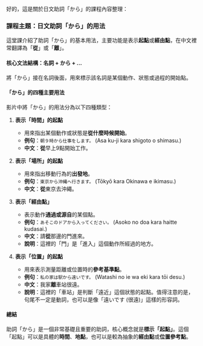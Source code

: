   好的，這是關於日文助詞「から」的課程內容整理：

### **課程主題：日文助詞「から」的用法**

這堂課介紹了助詞「から」的基本用法，主要功能是表示**起點**或**經由點**，在中文裡常翻譯為「**從**」或「**離**」。

#### **核心文法結構：名詞 + から + ...**

將「から」接在名詞後面，用來標示該名詞是某個動作、狀態或過程的開始點。

#### **「から」的四種主要用法**

影片中將「から」的用法分為以下四種類型：

1.  **表示「時間」的起點**
    *   用來指出某個動作或狀態是**從什麼時候開始**。
    *   **例句**：`朝９時から仕事をします。` (Asa ku-ji kara shigoto o shimasu.)
    *   **中文**：**從**早上9點開始工作。

2.  **表示「場所」的起點**
    *   用來指出移動行為的**出發地**。
    *   **例句**：`東京から沖縄へ行きます。` (Tōkyō kara Okinawa e ikimasu.)
    *   **中文**：**從**東京去沖繩。

3.  **表示「經由點」**
    *   表示動作**通過或源自**的某個點。
    *   **例句**：`あそこのドアから入ってください。` (Asoko no doa kara haitte kudasai.)
    *   **中文**：請**從**那邊的門進來。
    *   **說明**：這裡的「門」是「進入」這個動作所經過的地方。

4.  **表示「位置」的起點**
    *   用來表示測量距離或位置時的**參考基準點**。
    *   **例句**：`私の家は駅から遠いです。` (Watashi no ie wa eki kara tōi desu.)
    *   **中文**：我家**離**車站很遠。
    *   **說明**：這裡的「車站」是判斷「遠近」這個狀態的起點。值得注意的是，句尾不一定是動詞，也可以是像「遠いです (很遠)」這樣的形容詞。

#### **總結**

助詞「から」是一個非常基礎且重要的助詞，核心概念就是**標示「起點」**。這個「起點」可以是具體的**時間**、**地點**，也可以是較為抽象的**經由點**或**位置參考點**。





